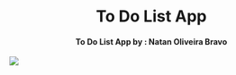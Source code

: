 <h1 align="center"> To Do List App </h1>

<h4 align="center">To Do List App by : Natan Oliveira Bravo</h4>

![](https://scontent.fbfh9-1.fna.fbcdn.net/v/t39.30808-6/283456919_104046508990902_1588307917230191537_n.jpg?_nc_cat=105&ccb=1-7&_nc_sid=730e14&_nc_ohc=N_UjUk90oMEAX8oAqBg&_nc_ht=scontent.fbfh9-1.fna&oh=00_AT8_nEKh-j7RaoYHgas_A_k8V8MFtjH2E83dCceqyV_66Q&oe=62906620)
